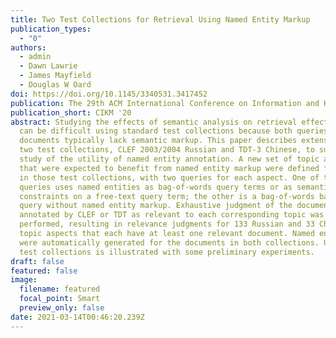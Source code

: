```yaml
---
title: Two Test Collections for Retrieval Using Named Entity Markup
publication_types:
  - "0"
authors:
  - admin
  - Dawn Lawrie
  - James Mayfield
  - Douglas W Oard
doi: https://doi.org/10.1145/3340531.3417452
publication: The 29th ACM International Conference on Information and Knowledge Management
publication_short: CIKM '20
abstract: Studying the effects of semantic analysis on retrieval effectiveness
  can be difficult using standard test collections because both queries and
  documents typically lack semantic markup. This paper describes extensions to
  two test collections, CLEF 2003/2004 Russian and TDT-3 Chinese, to support
  study of the utility of named entity annotation. A new set of topic aspects
  that were expected to benefit from named entity markup were defined for topics
  in those test collections, with two queries for each aspect. One of these
  queries uses named entities as bag-of-words query terms or as semantic
  constraints on a free-text query term; the other is a bag-of-words baseline
  query without named entity markup. Exhaustive judgment of the documents
  annotated by CLEF or TDT as relevant to each corresponding topic was
  performed, resulting in relevance judgments for 133 Russian and 33 Chinese
  topic aspects that each have at least one relevant document. Named entity tags
  were automatically generated for the documents in both collections. Use of the
  test collections is illustrated with some preliminary experiments.
draft: false
featured: false
image:
  filename: featured
  focal_point: Smart
  preview_only: false
date: 2021-03-14T00:46:20.239Z
---
```

